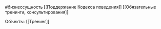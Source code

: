 #бизнессущность 
[[Поддержание Кодекса поведения]]
[[Обязательные тренинги, консультирования]]

Объекты:
[[Тренинг]]
